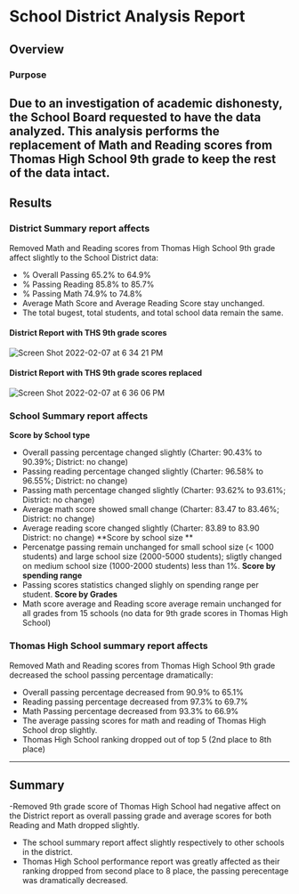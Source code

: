 
# School District Analysis Report
## Overview 
### Purpose
  Due to an investigation of academic dishonesty, the School Board requested to have the data analyzed. This analysis performs the replacement of Math and Reading scores from Thomas High School 9th grade to keep the rest of the data intact. 
--------------------------------------------------------------------------------------------------------------------------------------------------------------------
## Results
### District Summary report affects
Removed Math and Reading scores from Thomas High School 9th grade affect slightly to the School District data:
- % Overall Passing 65.2% to 64.9%
- % Passing Reading 85.8% to 85.7%
- % Passing Math 74.9% to 74.8%
- Average Math Score and Average Reading Score stay unchanged.
- The total bugest, total students, and total school data remain the same. 
#### District Report with THS 9th grade scores
![Screen Shot 2022-02-07 at 6 34 21 PM](https://user-images.githubusercontent.com/96552197/152907040-ded435e5-c6ab-4a38-aa13-4bd59fd84de0.png)

#### District Report with THS 9th grade scores replaced 
![Screen Shot 2022-02-07 at 6 36 06 PM](https://user-images.githubusercontent.com/96552197/152907276-8f59566e-4886-4577-b0fa-6633b3702f09.png)

### School Summary report affects
**Score by School type**
- Overall passing percentage changed slightly (Charter: 90.43% to 90.39%; District: no change)
- Passing reading percentage changed slightly (Charter: 96.58% to 96.55%; District: no change)
- Passing math percentage changed slightly (Charter: 93.62% to 93.61%; District: no change)
- Average math score showed small change (Charter: 83.47 to 83.46%; District: no change)
- Average reading score changed slightly (Charter: 83.89 to 83.90 District: no change)
**Score by school size **
- Percenatge passing remain unchanged for small school size (< 1000 students) and large school size (2000-5000 students); sligtly changed on medium school size (1000-2000 students) less than 1%.
**Score by spending range**
- Passing scores statistics changed slighly on spending range per student.
**Score by Grades**
- Math score average and Reading score average remain unchanged for all grades from 15 schools (no data for 9th grade scores in Thomas High School)

### Thomas High School summary report affects
Removed Math and Reading scores from Thomas High School 9th grade decreased the school passing percentage dramatically:
- Overall passing percentage decreased from 90.9% to 65.1%
- Reading passing percentage decreased from 97.3% to 69.7%
- Math Passing percentage decreased from 93.3% to 66.9% 
- The average passing scores for math and reading of Thomas High School drop slightly. 
- Thomas High School ranking dropped out of top 5 (2nd place to 8th place) 
-------------------------------------------------------------------------------------------------------------------------------------------------------------------
## Summary 
-Removed 9th grade score of Thomas High School had negative affect on the District report as overall passing grade and average scores for both Reading and Math dropped slightly.
- The school summary report affect slightly respectively to other schools in the district. 
- Thomas High School performance report was greatly affected as their ranking dropped from second place to 8 place, the passing perecentage was dramatically decreased. 
  

